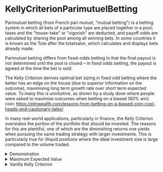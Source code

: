 # KellyCriterionParimutuelBetting

Parimutuel betting (from French pari mutuel, "mutual betting") is a betting system in which all bets of a particular type are placed together in a pool; taxes and the "house-take" or "vigorish" are deducted, and payoff odds are calculated by sharing the pool among all winning bets. In some countries it is known as the Tote after the totalisator, which calculates and displays bets already made.

Parimutuel betting differs from fixed-odds betting in that the final payout is not determined until the pool is closed – in fixed odds betting, the payout is agreed at the time the bet is sold.

The Kelly Criterion derives optimal bet sizing in fixed odd betting where the better has an edge on the house (due to superior information on the outcome), maximising long term growth rate over short term expected value. To many this is unintuitive, as shown by a study done where people were asked to maximise outcomes when betting on a biased (60% win) coin: https://elmwealth.com/lessons-from-betting-on-a-biased-coin-cool-heads-and-cautionary-tales/

In many real-world applications, particularly in finance, the Kelly Criterion overstates the portion of the portfolio that should be invested. The reasons for this are plentiful, one of which are the diminishing returns one yields when pursuing the same trading strategy with larger investments. This is particularly true for illiquid positions where the ideal investment size is large compared to the volume traded. 

<details>
  <summary>Demonstration</summary>

| Bet size  | odds | expected profit |
| ------------- | ------------- | ------------- |
| 1  | 10/11 -> 0.91 | 0.43$ | 
| 5  | 10/15 -> 0.67 | 1.25$ |
| 7.32  | 10/17.32 -> 0.58 | 1.33$ |
| 10  | 10/20 -> 0.5 | 1.25$ |
| 20  | 10/30 -> 0.33 | 0.00$ |
| 30  | 10/40 -> 0.25 | -1.875$ |

as can be seen, larger bet sizes continually worsen odds. The expected return is maximised at an investment of 7.32, a result which is derived in section one of the write up. betting more than 20$ actually yields negative returns as it pushes the odds below the real probability of 0.75.

![image](https://user-images.githubusercontent.com/62283469/123427909-1c951680-d5bd-11eb-9b54-baec5f09538e.png)
it is obvious that betting above the maximum expected value is never reasonable. However, Kelly teaches us that betting *at* the expected maximum is *also* not always the optimal system for long term growth - this occurs when the expected maximum exceeds the Kelly criterium. For instance, when the size of the portfolio itself is 7.32, it would be foolish to bet all of it, as there is a 25% chance of losing all and being unable to exploit the edge in the future.

It is therefore clear that the bet should never exceed the expected maximum, but also not exceed the Kelly criterion. This in turn poses its own problems, as this criterion is dependent on the edge you have on the house, however this edge diminishes with bet size (unlike fixed odds betting, with Kelly based his Mathematics off).
</details>
<details>
  <summary>Maximum Expected Value</summary>
  the expected return after betting is<br>
  <img src="https://render.githubusercontent.com/render/math?math=\frac{x_{0}}{L+x_{0}}*(x_{0}+L+W)*p-x_{0}"><br>
  where x<sub>0</sub> is the size of the bet, W is the size of the winning pool (excluding bet), L is the size of the losing pool & p is the probability of       winning.  
    
  ![image](https://user-images.githubusercontent.com/62283469/123427909-1c951680-d5bd-11eb-9b54-baec5f09538e.png)   
  after differentiating and simplifying we find that the maximum turning point, or the derivatives' root of interest, is found using the expression:<br/>
  <img src="https://render.githubusercontent.com/render/math?math=\frac{-\sqrt{LWp-LWp^{2}}-Wp+W}{p-1}"><br>
</details>
<details>
  <summary>Vanilla Kelly Criterion</summary>
  To understand the mechanism and large assumptions behind this system, it is useful to derive the Kelly Criterion as it related to fixed-odd betting.
  Here, rather than having to take into account pot sizes and the magnitude of the own capital, the growth rate is solely dependent on a single factor which determines the fraction of capital that should be put at risk with each bet. 
  This means that, on the nth bet, the expected returns are:<br>
    
    <img src="https://render.githubusercontent.com/render/math?math=A_{n}=A_{0}(1+bx)^{W}(1-x)^{L}"> <br>

  where A<sub>n</sub> is the returns after n steps, A<sub>0</sub> is the initial capital, b are the fixed odds set by the house, x the fraction of invested capital, W the number of wins and L the number of losses. 
   Since this fraction can vary greatly based on current ownings in parimutuel betting, this basic assumption can not be fullfilled, and the binomial tree on which Kelly bases his theory cannot be constructed without discrepencies.
  
  ![image](https://user-images.githubusercontent.com/62283469/123478733-c396a400-d5f7-11eb-8a38-73cba11cada2.png)

  as shown above, each path in a parimutuel betting tree results in slightly different values, even when the number of wins and losses are the same, thus differing from a tree purely based on a kelly coefficient.
</details>



